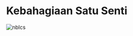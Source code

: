 # Kebahagiaan Satu Senti
 <img src="https://raw.githack.com/nblcs/nblcs.github.io/master/assets/screen.png" alt="nblcs"> 
